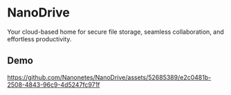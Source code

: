 # NanoDrive
Your cloud-based home for secure file storage, seamless collaboration, 
and effortless productivity.

## Demo

https://github.com/Nanonetes/NanoDrive/assets/52685389/e2c0481b-2508-4843-96c9-4d5247fc971f

